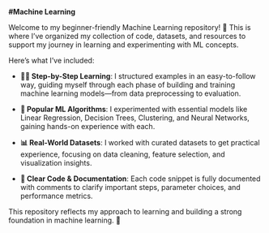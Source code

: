 **#Machine Learning**

Welcome to my beginner-friendly Machine Learning repository! 🚀 This is where I’ve organized my collection of code, datasets, and resources to support my journey in learning and experimenting with ML concepts.

Here’s what I’ve included:


- **👩‍💻 Step-by-Step Learning**: I structured examples in an easy-to-follow way, guiding myself through each phase of building and training machine learning models—from data preprocessing to evaluation.
  

- **🤖 Popular ML Algorithms**: I experimented with essential models like Linear Regression, Decision Trees, Clustering, and Neural Networks, gaining hands-on experience with each.
  

- **📊 Real-World Datasets**: I worked with curated datasets to get practical experience, focusing on data cleaning, feature selection, and visualization insights.
  

- **📝 Clear Code & Documentation**: Each code snippet is fully documented with comments to clarify important steps, parameter choices, and performance metrics.
  

This repository reflects my approach to learning and building a strong foundation in machine learning. 🌱
